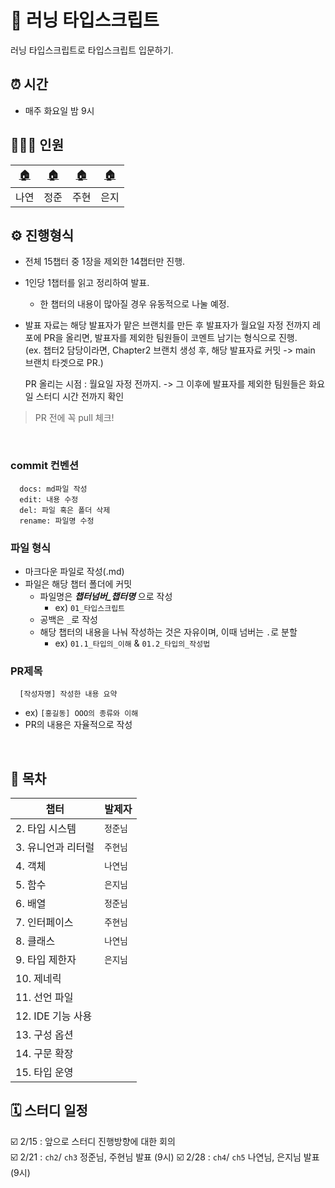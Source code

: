 # 🚀 러닝 타입스크립트

러닝 타입스크립트로 타입스크립트 입문하기.

## ⏰ 시간

- 매주 화요일 밤 9시

## 💁🏻‍♂️ 인원

| [🏠](https://github.com/Nayeon97) | [🏠](https://github.com/Jeong-jj) | [🏠](https://github.com/userJu)   | [🏠](https://github.com/y00eunji) |
| --------------------------------- | --------------------------------- | ---- | --------------------------------- |
| 나연                              | 정준                              | 주현 | 은지                              |

## ⚙️ 진행형식

- 전체 15챕터 중 1장을 제외한 14챕터만 진행.
- 1인당 1챕터를 읽고 정리하여 발표.
  - 한 챕터의 내용이 많아질 경우 유동적으로 나눌 예정.
- 발표 자료는 해당 발표자가 맡은 브랜치를 만든 후 발표자가 월요일 자정 전까지 레포에 PR을 올리면, 발표자를 제외한 팀원들이 코멘트 남기는 형식으로 진행.  
  (ex. 챕터2 담당이라면, Chapter2 브랜치 생성 후, 해당 발표자료 커밋 -> main 브랜치 타겟으로 PR.)
  
  PR 올리는 시점 : 월요일 자정 전까지.
  -> 그 이후에 발표자를 제외한 팀원들은 화요일 스터디 시간 전까지 확인

> PR 전에 꼭 pull 체크!

&nbsp;

### commit 컨벤션

```
  docs: md파일 작성
  edit: 내용 수정
  del: 파일 혹은 폴더 삭제
  rename: 파일명 수정
```

### 파일 형식

- 마크다운 파일로 작성(.md)
- 파일은 해당 챕터 폴더에 커밋
  - 파일명은 **_챕터넘버\_챕터명_** 으로 작성
    - ex) `01_타입스크립트`
  - 공백은 `_`로 작성
  - 해당 챕터의 내용을 나눠 작성하는 것은 자유이며, 이때 넘버는 `.`로 분할
    - ex) `01.1_타입의_이해` & `01.2_타입의_작성법`

### PR제목

```
  [작성자명] 작성한 내용 요약
```

- ex) `[홍길동] OOO의 종류와 이해`
- PR의 내용은 자율적으로 작성

&nbsp;

## 🏁 목차

| 챕터               | 발제자   |
| ------------------ | -------- |
| 2. 타입 시스템     | `정준님` |
| 3. 유니언과 리터럴 | `주현님` |
| 4. 객체            |  `나연님`        |
| 5. 함수            |     `은지님`     |
| 6. 배열            |      `정준님`    |
| 7. 인터페이스      |    `주현님`   |
| 8. 클래스          |    `나연님`      |
| 9. 타입 제한자     |      `은지님`       |
| 10. 제네릭         |          |
| 11. 선언 파일      |          |
| 12. IDE 기능 사용  |          |
| 13. 구성 옵션      |          |
| 14. 구문 확장      |          |
| 15. 타입 운영      |          |

## 🗓 스터디 일정

☑️ 2/15 : 앞으로 스터디 진행방향에 대한 회의  
☑️ 2/21 : `ch2`/ `ch3` 정준님, 주현님 발표 (9시)
☑️ 2/28 : `ch4`/ `ch5` 나연님, 은지님 발표 (9시)
